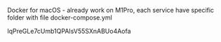 Docker for macOS - already work on M1Pro, each service have specific folder with file docker-compose.yml

lqPreGLe7cUmb1QPAIsV55SXnABUo4Aofa
